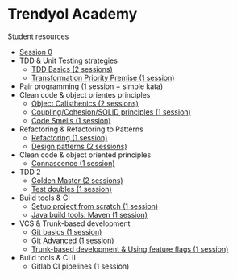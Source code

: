 # Trendyol Academy

Student resources


* [Session 0](Sessions/00-setup)
* TDD & Unit Testing strategies
  * [TDD Basics (2 sessions)](Sessions/01-02-TDD-basics)
  * [Transformation Priority Premise (1 session)](Sessions/03-TPP)
* Pair programming (1 session + simple kata)
* Clean code & object orientes principles
  * [Object Calisthenics (2 sessions)](Sessions/04-05-calisthenics)
  * [Coupling/Cohesion/SOLID principles (1 session)](Sessions/06-coupling-cohesion)
  * [Code Smells (1 session)](Sessions/07-code-smells)
* Refactoring & Refactoring to Patterns
  * [Refactoring (1 session)](Sessions/08-refactoring)
  * [Design patterns (2 sessions)](Sessions/09-10-design-patterns)
* Clean code & object oriented principles
  * [Connascence (1 session)](Sessions/11-connascence)
* TDD 2
  * [Golden Master (2 sessions)](Sessions/12-13-TDD-golden-master)
  * [Test doubles (1 session)](Sessions/14-test-doubles)
* Build tools & CI
  * [Setup project from scratch (1 session)](Sessions/15-setup-project)
  * [Java build tools: Maven (1 session)](Sessions/16-java-build-tools)
* VCS & Trunk-based development
  * [Git basics (1 session)](Sessions/17-git-basics)
  * [Git Advanced (1 session)](Sessions/18-git-advanced)
  * [Trunk-based development & Using feature flags (1 session)](Sessions/19-branching-tbd)
* Build tools & CI II
  * Gitlab CI pipelines (1 session)